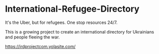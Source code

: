 # International-Refugee-Directory
It's the Uber, but for refugees. One stop resources 24/7.

This is a growing project to create an international directory for Ukrainians and people fleeing the war.

https://irdprojectcom.yolasite.com/


